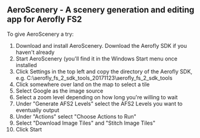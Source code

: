## AeroScenery - A scenery generation and editing app for Aerofly FS2

To give AeroScenery a try:

1. Download and install AeroScenery. Download the Aerofly SDK if you haven't already
2. Start AeroScenery (you'll find it in the Windows Start menu once installed
3. Click Settings in the top left and copy the directory of the Aerofly SDK, e.g. C:\aerofly_fs_2_sdk_tools_20171123\aerofly_fs_2_sdk_tools
4. Click somewhere over land on the map to select a tile
5. Select Google as the image source
6. Select a zoom level depending on how long you're willing to wait
7. Under "Generate AFS2 Levels" select the AFS2 Levels you want to eventually output
8. Under "Actions" select "Choose Actions to Run"
9. Select "Download Image Tiles" and "Stitch Image Tiles"
10. Click Start
